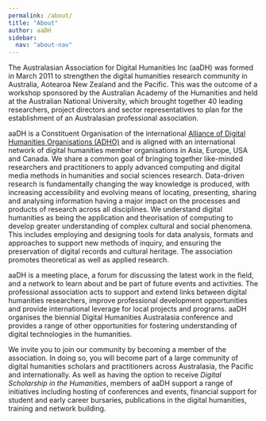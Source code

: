 ```yaml
---
permalink: /about/
title: "About"
author: aaDH
sidebar:
  nav: "about-nav"
---
```


The Australasian Association for Digital Humanities Inc (aaDH) was formed in March 2011 to strengthen the digital humanities research community in Australia, Aotearoa New Zealand and the Pacific. This was the outcome of a workshop sponsored by the Australian Academy of the Humanities and held at the Australian National University, which brought together 40 leading researchers, project directors and sector representatives to plan for the establishment of an Australasian professional association.

aaDH is a Constituent Organisation of the international [Alliance of Digital Humanities Organisations (ADHO)](https://adho.org/) and is aligned with an international network of digital humanities member organisations in Asia, Europe, USA and Canada. We share a common goal of bringing together like-minded researchers and practitioners to apply advanced computing and digital media methods in humanities and social sciences research. Data-driven research is fundamentally changing the way knowledge is produced, with increasing accessibility and evolving means of locating, presenting, sharing and analysing information having a major impact on the processes and products of research across all disciplines. We understand digital humanities as being the application and theorisation of computing to develop greater understanding of complex cultural and social phenomena. This includes employing and designing tools for data analysis, formats and approaches to support new methods of inquiry, and ensuring the preservation of digital records and cultural heritage. The association promotes theoretical as well as applied research.

aaDH is a meeting place, a forum for discussing the latest work in the field, and a network to learn about and be part of future events and activities. The professional association acts to support and extend links between digital humanities researchers, improve professional development opportunities and provide international leverage for local projects and programs. aaDH organises the biennial Digital Humanities Australasia conference and provides a range of other opportunities for fostering understanding of digital technologies in the humanities.

We invite you to join our community by becoming a member of the association. In doing so, you will become part of a large community of digital humanities scholars and practitioners across Australasia, the Pacific and internationally. As well as having the option to receive *Digital Scholarship in the Humanities*, members of aaDH support a range of initiatives including hosting of conferences and events, financial support for student and early career bursaries, publications in the digital humanities, training and network building.